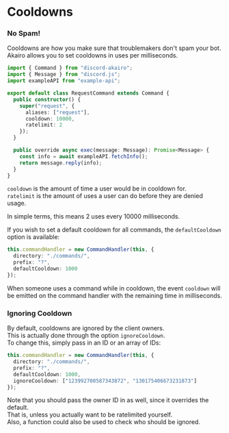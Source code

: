 <!-- markdownlint-disable MD001 MD026 -->

# Cooldowns

### No Spam!

Cooldowns are how you make sure that troublemakers don't spam your bot.  
Akairo allows you to set cooldowns in uses per milliseconds.

```ts
import { Command } from "discord-akairo";
import { Message } from "discord.js";
import exampleAPI from "example-api";

export default class RequestCommand extends Command {
  public constructor() {
    super("request", {
      aliases: ["request"],
      cooldown: 10000,
      ratelimit: 2
    });
  }

  public override async exec(message: Message): Promise<Message> {
    const info = await exampleAPI.fetchInfo();
    return message.reply(info);
  }
}
```

`cooldown` is the amount of time a user would be in cooldown for.  
`ratelimit` is the amount of uses a user can do before they are denied usage.

In simple terms, this means 2 uses every 10000 milliseconds.

If you wish to set a default cooldown for all commands, the `defaultCooldown` option is available:

```ts
this.commandHandler = new CommandHandler(this, {
  directory: "./commands/",
  prefix: "?",
  defaultCooldown: 1000
});
```

When someone uses a command while in cooldown, the event `cooldown` will be emitted on the command handler with the remaining time in milliseconds.

### Ignoring Cooldown

By default, cooldowns are ignored by the client owners.  
This is actually done through the option `ignoreCooldown`.  
To change this, simply pass in an ID or an array of IDs:

```ts
this.commandHandler = new CommandHandler(this, {
  directory: "./commands/",
  prefix: "?",
  defaultCooldown: 1000,
  ignoreCooldown: ["123992700587343872", "130175406673231873"]
});
```

Note that you should pass the owner ID in as well, since it overrides the default.  
That is, unless you actually want to be ratelimited yourself.  
Also, a function could also be used to check who should be ignored.
